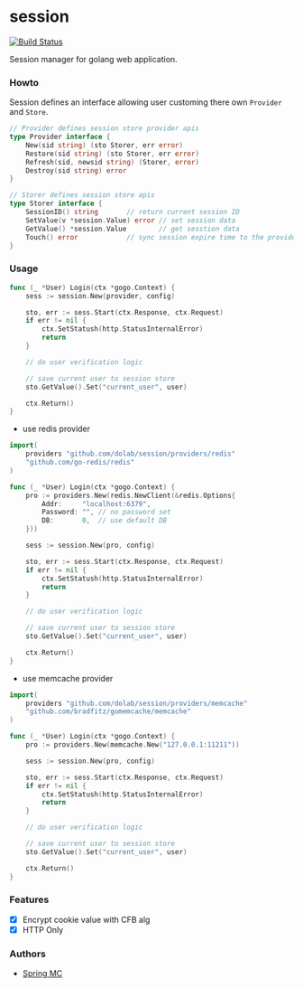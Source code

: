 # session

[![Build Status](https://travis-ci.org/dolab/session.svg?branch=master)](https://travis-ci.org/dolab/session)

Session manager for golang web application.

### Howto

Session defines an interface allowing user customing there own `Provider` and `Store`.

```go
// Provider defines session store provider apis
type Provider interface {
	New(sid string) (sto Storer, err error)
	Restore(sid string) (sto Storer, err error)
	Refresh(sid, newsid string) (Storer, error)
	Destroy(sid string) error
}

// Storer defines session store apis
type Storer interface {
	SessionID() string       // return current session ID
	SetValue(v *session.Value) error // set session data
	GetValue() *session.Value        // get sesstion data
	Touch() error            // sync session expire time to the provider
}
```

### Usage

```go
func (_ *User) Login(ctx *gogo.Context) {
    sess := session.New(provider, config)

    sto, err := sess.Start(ctx.Response, ctx.Request)
    if err != nil {
        ctx.SetStatush(http.StatusInternalError)
        return
    }

    // do user verification logic

    // save current user to session store
    sto.GetValue().Set("current_user", user)

    ctx.Return()
}
```

- use redis provider 
``` go
import(
    providers "github.com/dolab/session/providers/redis"
    "github.com/go-redis/redis"
)

func (_ *User) Login(ctx *gogo.Context) {
    pro := providers.New(redis.NewClient(&redis.Options{
		Addr:     "localhost:6379",
		Password: "", // no password set
		DB:       0,  // use default DB
	}))

    sess := session.New(pro, config)

    sto, err := sess.Start(ctx.Response, ctx.Request)
    if err != nil {
        ctx.SetStatush(http.StatusInternalError)
        return
    }

    // do user verification logic

    // save current user to session store
    sto.GetValue().Set("current_user", user)

    ctx.Return()
}
```

- use memcache provider
``` go
import(
    providers "github.com/dolab/session/providers/memcache"
	"github.com/bradfitz/gomemcache/memcache"
)

func (_ *User) Login(ctx *gogo.Context) {
    pro := providers.New(memcache.New("127.0.0.1:11211"))

    sess := session.New(pro, config)

    sto, err := sess.Start(ctx.Response, ctx.Request)
    if err != nil {
        ctx.SetStatush(http.StatusInternalError)
        return
    }

    // do user verification logic

    // save current user to session store
    sto.GetValue().Set("current_user", user)

    ctx.Return()
}
```

### Features

- [x] Encrypt cookie value with CFB alg
- [x] HTTP Only

### Authors

- [Spring MC](https://twitter.com/mcspring)